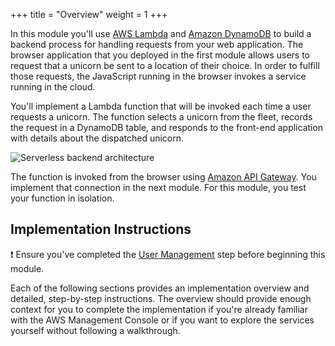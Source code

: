 +++
title = "Overview"
weight = 1
+++

In this module you'll use [AWS Lambda][lambda] and [Amazon DynamoDB][dynamodb] to build a backend process for handling requests from your web application. The browser application that you deployed in the first module allows users to request that a unicorn be sent to a location of their choice. In order to fulfill those requests, the JavaScript running in the browser invokes a service running in the cloud.

You'll implement a Lambda function that will be invoked each time a user requests a unicorn. The function selects a unicorn from the fleet, records the request in a DynamoDB table, and responds to the front-end application with details about the dispatched unicorn.

![Serverless backend architecture](/images/serverless-backend-architecture.png)

The function is invoked from the browser using [Amazon API Gateway][api-gw]. You implement that connection in the next module. For this module, you test your function in isolation.

## Implementation Instructions

:heavy_exclamation_mark: Ensure you've completed the [User Management][user-management] step before beginning this module.

Each of the following sections provides an implementation overview and detailed, step-by-step instructions. The overview should provide enough context for you to complete the implementation if you're already familiar with the AWS Management Console or if you want to explore the services yourself without following a walkthrough.

[api-gw]: https://aws.amazon.com/api-gateway/
[dynamodb]: https://aws.amazon.com/dynamodb/
[lambda]: https://aws.amazon.com/lambda/
[user-management]: /2-usermanagement
